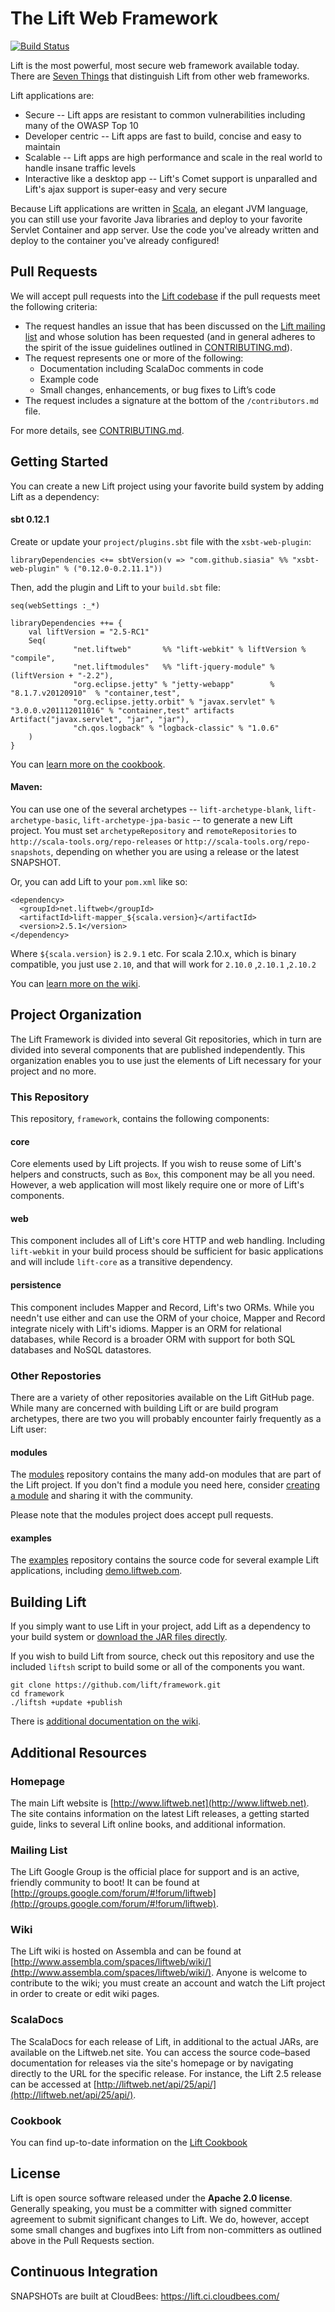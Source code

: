 # The Lift Web Framework

[![Build Status](https://travis-ci.org/arkadius/framework.svg?branch=master)](https://travis-ci.org/arkadius/framework)

Lift is the most powerful, most secure web framework available today. There are [Seven Things](http://seventhings.liftweb.net/) that distinguish Lift from other web frameworks.

Lift applications are:

- Secure -- Lift apps are resistant to common vulnerabilities including many of the OWASP Top 10
- Developer centric -- Lift apps are fast to build, concise and easy to maintain
- Scalable -- Lift apps are high performance and scale in the real world to handle insane traffic levels
- Interactive like a desktop app -- Lift's Comet support is unparalled and Lift's ajax support is super-easy and very secure

Because Lift applications are written in [Scala](http://www.scala-lang.org), an elegant JVM language, you can still use your favorite Java libraries and deploy to your favorite Servlet Container and app server. Use the code you've already written and deploy to the container you've already configured!

## Pull Requests

We will accept pull requests into the [Lift codebase](https://github.com/lift)
if the pull requests meet the following criteria:

* The request handles an issue that has been discussed on the [Lift mailing list](http://groups.google.com/forum/#!forum/liftweb)
  and whose solution has been requested (and in general adheres to the spirit of
  the issue guidelines outlined in [CONTRIBUTING.md](https://github.com/lift/framework/blob/master/CONTRIBUTING.md)).
* The request represents one or more of the following:
  * Documentation including ScalaDoc comments in code
  * Example code
  * Small changes, enhancements, or bug fixes to Lift’s code
* The request includes a signature at the bottom of the `/contributors.md` file.

For more details, see [CONTRIBUTING.md](https://github.com/lift/framework/blob/master/CONTRIBUTING.md).

## Getting Started

You can create a new Lift project using your favorite build system by adding Lift as a dependency:

#### sbt 0.12.1

Create or update your `project/plugins.sbt` file with the `xsbt-web-plugin`:

	libraryDependencies <+= sbtVersion(v => "com.github.siasia" %% "xsbt-web-plugin" % ("0.12.0-0.2.11.1"))

Then, add the plugin and Lift to your `build.sbt` file:

	seq(webSettings :_*)
	
	libraryDependencies ++= {
		val liftVersion = "2.5-RC1"
		Seq(
                  "net.liftweb"       %% "lift-webkit" % liftVersion % "compile",
                  "net.liftmodules"   %% "lift-jquery-module" % (liftVersion + "-2.2"),
                  "org.eclipse.jetty" % "jetty-webapp"        % "8.1.7.v20120910"  % "container,test",
                  "org.eclipse.jetty.orbit" % "javax.servlet" % "3.0.0.v201112011016" % "container,test" artifacts Artifact("javax.servlet", "jar", "jar"),
                  "ch.qos.logback" % "logback-classic" % "1.0.6"
		)
	}

You can [learn more on the cookbook](http://cookbook.liftweb.net/#LiftFromScratch).

#### Maven:

You can use one of the several archetypes -- `lift-archetype-blank`, `lift-archetype-basic`, `lift-archetype-jpa-basic` -- to generate a new Lift project. You must set `archetypeRepository` and `remoteRepositories` to `http://scala-tools.org/repo-releases` or `http://scala-tools.org/repo-snapshots`, depending on whether you are using a release or the latest SNAPSHOT.

Or, you can add Lift to your `pom.xml` like so:

    <dependency>
      <groupId>net.liftweb</groupId>
      <artifactId>lift-mapper_${scala.version}</artifactId>
      <version>2.5.1</version>
    </dependency>

Where `${scala.version}` is `2.9.1` etc. For scala 2.10.x, which is binary compatible, you just use `2.10`, and that will work for `2.10.0` ,`2.10.1` ,`2.10.2`

You can [learn more on the wiki](http://www.assembla.com/wiki/show/liftweb/Using_Maven).

## Project Organization

The Lift Framework is divided into several Git repositories, which in turn are divided into several components that are published independently. This organization enables you to use just the elements of Lift necessary for your project and no more.

### This Repository

This repository, `framework`, contains the following components:

#### core

Core elements used by Lift projects. If you wish to reuse some of Lift's helpers and constructs, such as `Box`, this component may be all you need. However, a web application will most likely require one or more of Lift's components.

#### web

This component includes all of Lift's core HTTP and web handling. Including `lift-webkit` in your build process should be sufficient for basic applications and will include `lift-core` as a transitive dependency.

#### persistence

This component includes Mapper and Record, Lift's two ORMs. While you needn't use either and can use the ORM of your choice, Mapper and Record integrate nicely with Lift's idioms. Mapper is an ORM for relational databases, while Record is a broader ORM with support for both SQL databases and NoSQL datastores.

### Other Repostories

There are a variety of other repositories available on the Lift GitHub page. While many are concerned with building Lift or are build program archetypes, there are two you will probably encounter fairly frequently as a Lift user:

#### modules

The [modules](https://github.com/liftmodules) repository contains the many add-on modules that are part of the Lift project. If you don't find a module you need here, consider [creating a module](http://www.assembla.com/spaces/liftweb/wiki/Modules) and sharing it with the community.

Please note that the modules project does accept pull requests.

#### examples

The [examples](https://github.com/lift/examples) repository contains the source code for several example Lift applications, including [demo.liftweb.com](http://demo.liftweb.com/).

## Building Lift

If you simply want to use Lift in your project, add Lift as a dependency to your build system or [download the JAR files directly](www.liftweb.net/download).

If you wish to build Lift from source, check out this repository and use the included `liftsh` script to build some or all of the components you want.

    git clone https://github.com/lift/framework.git
    cd framework
    ./liftsh +update +publish

There is [additional documentation on the wiki](http://www.assembla.com/spaces/liftweb/wiki/Building_Lift).

## Additional Resources

### Homepage

The main Lift website is [http://www.liftweb.net](http://www.liftweb.net). The site contains information on the latest Lift releases, a getting started guide, links to several Lift online books, and additional information.

### Mailing List

The Lift Google Group is the official place for support and is an active, friendly community to boot! It can be found at [http://groups.google.com/forum/#!forum/liftweb](http://groups.google.com/forum/#!forum/liftweb).

### Wiki

The Lift wiki is hosted on Assembla and can be found at [http://www.assembla.com/spaces/liftweb/wiki/](http://www.assembla.com/spaces/liftweb/wiki/). Anyone is welcome to contribute to the wiki; you must create an account and watch the Lift project in order to create or edit wiki pages.

### ScalaDocs

The ScalaDocs for each release of Lift, in additional to the actual JARs, are available on the Liftweb.net site. You can access the source code–based documentation for releases via the site's homepage or by navigating directly to the URL for the specific release. For instance, the Lift 2.5 release can be accessed at [http://liftweb.net/api/25/api/](http://liftweb.net/api/25/api/).

### Cookbook

You can find up-to-date information on the [Lift Cookbook](http://cookbook.liftweb.net/)

## License

Lift is open source software released under the **Apache 2.0 license**. Generally speaking, you must be a committer with signed committer agreement to submit significant
changes to Lift. We do, however, accept some small changes and bugfixes into Lift from non-committers as outlined above in the Pull Requests section.

## Continuous Integration

SNAPSHOTs are built at CloudBees: https://lift.ci.cloudbees.com/
